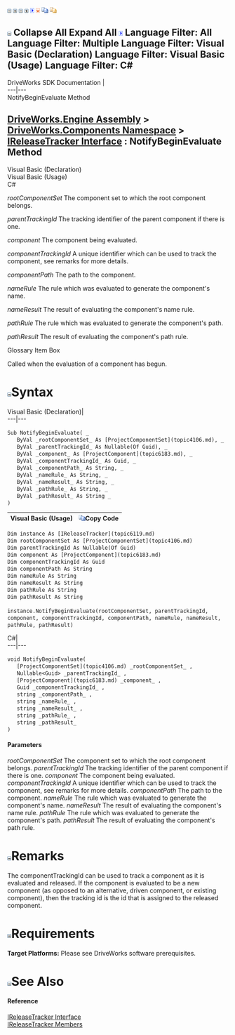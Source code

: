 ![](dotnetimages/collapse.gif) ![](dotnetimages/expand.gif) ![](dotnetimages/collapse.gif) ![](dotnetimages/expand.gif) ![](dotnetimages/drpdown.gif) ![](dotnetimages/drpdown_orange.gif) ![](dotnetimages/copycode.gif) ![](dotnetimages/copycodeHighlight.gif)

![](dotnetimages/collapse.gif) Collapse All Expand All ![](dotnetimages/drpdown.gif) Language Filter: All  Language Filter: Multiple  Language Filter: Visual Basic (Declaration) Language Filter: Visual Basic (Usage) Language Filter: C#  
---  
DriveWorks SDK Documentation  |   
---|---  
NotifyBeginEvaluate Method   
  
[DriveWorks.Engine Assembly](topic2156.md) > [DriveWorks.Components Namespace](topic6089.md) > [IReleaseTracker Interface](topic6119.md) : NotifyBeginEvaluate Method  
---  
  
Visual Basic (Declaration)    
Visual Basic (Usage)    
C# 

_rootComponentSet_
    The component set to which the root component belongs.

_parentTrackingId_
    The tracking identifier of the parent component if there is one.

_component_
    The component being evaluated.

_componentTrackingId_
    A unique identifier which can be used to track the component, see remarks for more details.

_componentPath_
    The path to the component.

_nameRule_
    The rule which was evaluated to generate the component's name.

_nameResult_
    The result of evaluating the component's name rule.

_pathRule_
    The rule which was evaluated to generate the component's path.

_pathResult_
    The result of evaluating the component's path rule.

Glossary Item Box

Called when the evaluation of a component has begun. 

# ![](dotnetimages/collapse.gif)Syntax

Visual Basic (Declaration)|   
---|---  
      
    
    Sub NotifyBeginEvaluate( _
       ByVal _rootComponentSet_ As [ProjectComponentSet](topic4106.md), _
       ByVal _parentTrackingId_ As Nullable(Of Guid), _
       ByVal _component_ As [ProjectComponent](topic6183.md), _
       ByVal _componentTrackingId_ As Guid, _
       ByVal _componentPath_ As String, _
       ByVal _nameRule_ As String, _
       ByVal _nameResult_ As String, _
       ByVal _pathRule_ As String, _
       ByVal _pathResult_ As String _
    )   
  
Visual Basic (Usage)| ![](dotnetimages/copycode.gif)Copy Code  
---|---  
      
    
    Dim instance As [IReleaseTracker](topic6119.md)
    Dim rootComponentSet As [ProjectComponentSet](topic4106.md)
    Dim parentTrackingId As Nullable(Of Guid)
    Dim component As [ProjectComponent](topic6183.md)
    Dim componentTrackingId As Guid
    Dim componentPath As String
    Dim nameRule As String
    Dim nameResult As String
    Dim pathRule As String
    Dim pathResult As String
     
    instance.NotifyBeginEvaluate(rootComponentSet, parentTrackingId, component, componentTrackingId, componentPath, nameRule, nameResult, pathRule, pathResult)  
  
C#|   
---|---  
      
    
    void NotifyBeginEvaluate( 
       [ProjectComponentSet](topic4106.md) _rootComponentSet_ ,
       Nullable<Guid> _parentTrackingId_ ,
       [ProjectComponent](topic6183.md) _component_ ,
       Guid _componentTrackingId_ ,
       string _componentPath_ ,
       string _nameRule_ ,
       string _nameResult_ ,
       string _pathRule_ ,
       string _pathResult_
    )  
  
#### Parameters

 _rootComponentSet_
    The component set to which the root component belongs.
_parentTrackingId_
    The tracking identifier of the parent component if there is one.
_component_
    The component being evaluated.
_componentTrackingId_
    A unique identifier which can be used to track the component, see remarks for more details.
_componentPath_
    The path to the component.
_nameRule_
    The rule which was evaluated to generate the component's name.
_nameResult_
    The result of evaluating the component's name rule.
_pathRule_
    The rule which was evaluated to generate the component's path.
_pathResult_
    The result of evaluating the component's path rule.

# ![](dotnetimages/collapse.gif)Remarks

The componentTrackingId can be used to track a component as it is evaluated and released. If the component is evaluated to be a new component (as opposed to an alternative, driven component, or existing component), then the tracking id is the id that is assigned to the released component.

# ![](dotnetimages/collapse.gif)Requirements

**Target Platforms:** Please see DriveWorks software prerequisites.

# ![](dotnetimages/collapse.gif)See Also

#### Reference

[IReleaseTracker Interface](topic6119.md)   
[IReleaseTracker Members](topic6120.md)


